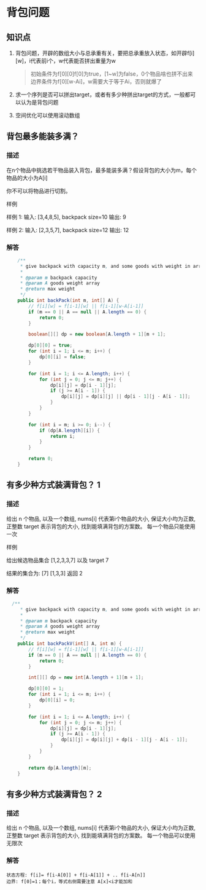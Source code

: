 # 背包问题
## 知识点
1. 背包问题，开辟的数组大小与总承重有关，要把总承重放入状态，如开辟f[i][w]，i代表前i个，w代表能否拼出重量为w
    > 初始条件为f[0][0]f[0]为true，[1~w]为false，0个物品啥也拼不出来       
    > 边界条件为f[0][w-Ai]，w需要大于等于Ai，否则就爆了
    
2. 求一个序列是否可以拼出target，或者有多少种拼出target的方式，一般都可以认为是背包问题

3. 空间优化可以使用滚动数组

## 背包最多能装多满？
### 描述
在n个物品中挑选若干物品装入背包，最多能装多满？假设背包的大小为m，每个物品的大小为A[i]

你不可以将物品进行切割。

样例

样例 1:
	输入:  [3,4,8,5], backpack size=10
	输出:  9

样例 2:
	输入:  [2,3,5,7], backpack size=12
	输出:  12
	
### 解答
```java
    /**
     * give backpack with capacity m, and some goods with weight in array A. Calculate max goods weight this backpack can hold !
     *
     * @param m backpack capacity
     * @param A goods weight array
     * @return max weight
     */
    public int backPack(int m, int[] A) {
        // f[i][w] = f[i-1][w] || f[i-1][w-A[i-1]]
        if (m == 0 || A == null || A.length == 0) {
            return 0;
        }

        boolean[][] dp = new boolean[A.length + 1][m + 1];

        dp[0][0] = true;
        for (int i = 1; i <= m; i++) {
            dp[0][i] = false;
        }

        for (int i = 1; i <= A.length; i++) {
            for (int j = 0; j <= m; j++) {
                dp[i][j] = dp[i - 1][j];
                if (j >= A[i - 1]) {
                    dp[i][j] = dp[i][j] || dp[i - 1][j - A[i - 1]];
                }
            }
        }

        for (int i = m; i >= 0; i--) {
            if (dp[A.length][i]) {
                return i;
            }
        }

        return 0;
    }
```

## 有多少种方式装满背包？  1
### 描述
给出 n 个物品, 以及一个数组, nums[i] 代表第i个物品的大小, 保证大小均为正数, 正整数 target 表示背包的大小, 找到能填满背包的方案数。
每一个物品只能使用一次

样例

给出候选物品集合 [1,2,3,3,7] 以及 target 7

结果的集合为:
[7]
[1,3,3]
返回 2
### 解答
```java
  /**
     * give backpack with capacity m, and some goods with weight in array A. Calculate total ways to fill backpack !
     *
     * @param m backpack capacity
     * @param A goods weight array
     * @return max weight
     */
    public int backPackV(int[] A, int m) {
        // f[i][w] = f[i-1][w] || f[i-1][w-A[i-1]]
        if (m == 0 || A == null || A.length == 0) {
            return 0;
        }

        int[][] dp = new int[A.length + 1][m + 1];

        dp[0][0] = 1;
        for (int i = 1; i <= m; i++) {
            dp[0][i] = 0;
        }

        for (int i = 1; i <= A.length; i++) {
            for (int j = 0; j <= m; j++) {
                dp[i][j] = dp[i - 1][j];
                if (j >= A[i - 1]) {
                    dp[i][j] = dp[i][j] + dp[i - 1][j - A[i - 1]];
                }
            }
        }

        return dp[A.length][m];
    }
```

## 有多少种方式装满背包？  2
### 描述
给出 n 个物品, 以及一个数组, nums[i] 代表第i个物品的大小, 保证大小均为正数, 正整数 target 表示背包的大小, 找到能填满背包的方案数。
每一个物品可以使用无限次
### 解答
```
状态方程: f[i]= f[i-A[0]] + f[i-A[1]] + .. f[i-A[n]]
边界: f[0]=1；每个i，等式右侧需要注意 A[x]<i才能加和
```
